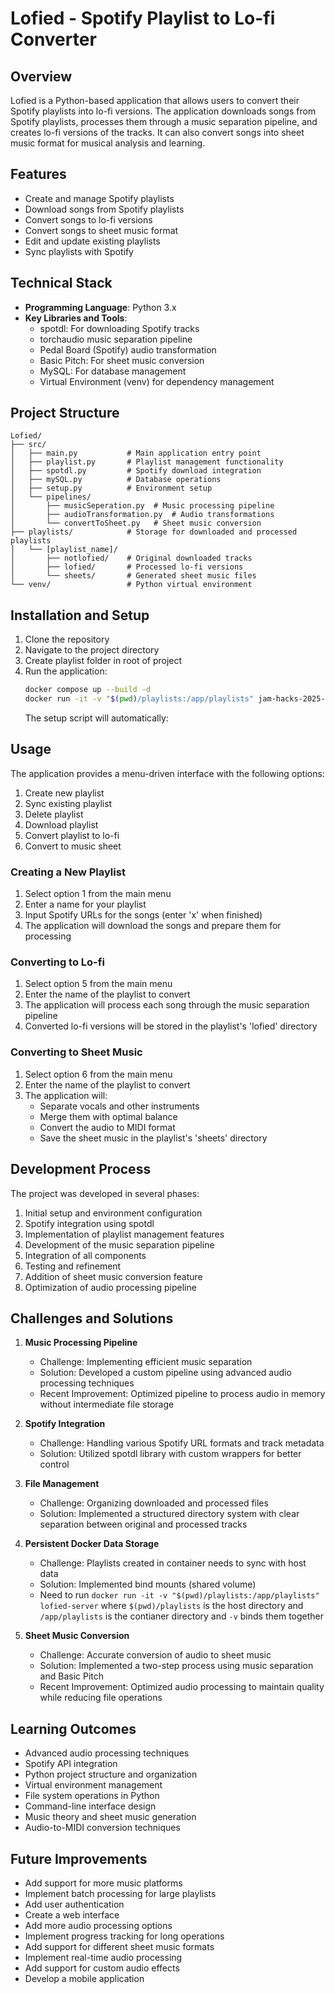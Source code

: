 # Lofied - Spotify Playlist to Lo-fi Converter

## Overview
Lofied is a Python-based application that allows users to convert their Spotify playlists into lo-fi versions. The application downloads songs from Spotify playlists, processes them through a music separation pipeline, and creates lo-fi versions of the tracks. It can also convert songs into sheet music format for musical analysis and learning.

## Features
- Create and manage Spotify playlists
- Download songs from Spotify playlists
- Convert songs to lo-fi versions
- Convert songs to sheet music format
- Edit and update existing playlists
- Sync playlists with Spotify

## Technical Stack
- **Programming Language**: Python 3.x
- **Key Libraries and Tools**:
  - spotdl: For downloading Spotify tracks
  - torchaudio music separation pipeline
  - Pedal Board (Spotify) audio transformation
  - Basic Pitch: For sheet music conversion
  - MySQL: For database management
  - Virtual Environment (venv) for dependency management

## Project Structure
```
Lofied/
├── src/
│   ├── main.py           # Main application entry point
│   ├── playlist.py       # Playlist management functionality
│   ├── spotdl.py         # Spotify download integration
│   ├── mySQL.py          # Database operations
│   ├── setup.py          # Environment setup
│   └── pipelines/
│       ├── musicSeperation.py  # Music processing pipeline
│       ├── audioTransformation.py  # Audio transformations
│       └── convertToSheet.py   # Sheet music conversion
├── playlists/            # Storage for downloaded and processed playlists
│   └── [playlist_name]/
│       ├── notlofied/    # Original downloaded tracks
│       ├── lofied/       # Processed lo-fi versions
│       └── sheets/       # Generated sheet music files
└── venv/                 # Python virtual environment
```

## Installation and Setup
1. Clone the repository
2. Navigate to the project directory
3. Create playlist folder in root of project
4. Run the application:
   ```bash
   docker compose up --build -d
   docker run -it -v "$(pwd)/playlists:/app/playlists" jam-hacks-2025-server
   ```
   The setup script will automatically:

## Usage
The application provides a menu-driven interface with the following options:
1. Create new playlist
2. Sync existing playlist
3. Delete playlist
4. Download playlist
5. Convert playlist to lo-fi
6. Convert to music sheet

### Creating a New Playlist
1. Select option 1 from the main menu
2. Enter a name for your playlist
3. Input Spotify URLs for the songs (enter 'x' when finished)
4. The application will download the songs and prepare them for processing

### Converting to Lo-fi
1. Select option 5 from the main menu
2. Enter the name of the playlist to convert
3. The application will process each song through the music separation pipeline
4. Converted lo-fi versions will be stored in the playlist's 'lofied' directory

### Converting to Sheet Music
1. Select option 6 from the main menu
2. Enter the name of the playlist to convert
3. The application will:
   - Separate vocals and other instruments
   - Merge them with optimal balance
   - Convert the audio to MIDI format
   - Save the sheet music in the playlist's 'sheets' directory

## Development Process
The project was developed in several phases:
1. Initial setup and environment configuration
2. Spotify integration using spotdl
3. Implementation of playlist management features
4. Development of the music separation pipeline
5. Integration of all components
6. Testing and refinement
7. Addition of sheet music conversion feature
8. Optimization of audio processing pipeline

## Challenges and Solutions
1. **Music Processing Pipeline**
   - Challenge: Implementing efficient music separation
   - Solution: Developed a custom pipeline using advanced audio processing techniques
   - Recent Improvement: Optimized pipeline to process audio in memory without intermediate file storage

2. **Spotify Integration**
   - Challenge: Handling various Spotify URL formats and track metadata
   - Solution: Utilized spotdl library with custom wrappers for better control

3. **File Management**
   - Challenge: Organizing downloaded and processed files
   - Solution: Implemented a structured directory system with clear separation between original and processed tracks

4. **Persistent Docker Data Storage**
   - Challenge: Playlists created in container needs to sync with host data
   - Solution: Implemented bind mounts (shared volume)
   - Need to run `docker run -it -v "$(pwd)/playlists:/app/playlists" lofied-server` where `$(pwd)/playlists` is the host directory and `/app/playlists` is the contianer directory and `-v` binds them together

5. **Sheet Music Conversion**
   - Challenge: Accurate conversion of audio to sheet music
   - Solution: Implemented a two-step process using music separation and Basic Pitch
   - Recent Improvement: Optimized audio processing to maintain quality while reducing file operations

## Learning Outcomes
- Advanced audio processing techniques
- Spotify API integration
- Python project structure and organization
- Virtual environment management
- File system operations in Python
- Command-line interface design
- Music theory and sheet music generation
- Audio-to-MIDI conversion techniques

## Future Improvements
- Add support for more music platforms
- Implement batch processing for large playlists
- Add user authentication
- Create a web interface
- Add more audio processing options
- Implement progress tracking for long operations
- Add support for different sheet music formats
- Implement real-time audio processing
- Add support for custom audio effects
- Develop a mobile application 